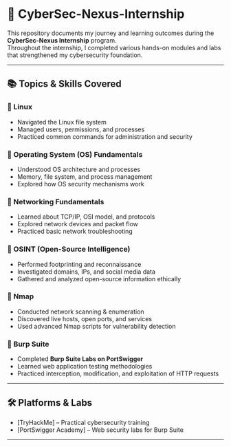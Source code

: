 # 🚀 CyberSec-Nexus-Internship  

This repository documents my journey and learning outcomes during the **CyberSec-Nexus Internship** program.  
Throughout the internship, I completed various hands-on modules and labs that strengthened my cybersecurity foundation.  

---

## 📚 Topics & Skills Covered  

### 🔹 Linux  
- Navigated the Linux file system  
- Managed users, permissions, and processes  
- Practiced common commands for administration and security  

### 🔹 Operating System (OS) Fundamentals  
- Understood OS architecture and processes  
- Memory, file system, and process management  
- Explored how OS security mechanisms work  

### 🔹 Networking Fundamentals  
- Learned about TCP/IP, OSI model, and protocols  
- Explored network devices and packet flow  
- Practiced basic network troubleshooting  

### 🔹 OSINT (Open-Source Intelligence)  
- Performed footprinting and reconnaissance  
- Investigated domains, IPs, and social media data  
- Gathered and analyzed open-source information ethically  

### 🔹 Nmap  
- Conducted network scanning & enumeration  
- Discovered live hosts, open ports, and services  
- Used advanced Nmap scripts for vulnerability detection  

### 🔹 Burp Suite  
- Completed **Burp Suite Labs on PortSwigger**  
- Learned web application testing methodologies  
- Practiced interception, modification, and exploitation of HTTP requests  

---

## 🛠️ Platforms & Labs  
- [TryHackMe] – Practical cybersecurity training  
- [PortSwigger Academy] – Web security labs for Burp Suite  

---
 


